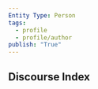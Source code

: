 ```yaml
---
Entity Type: Person
tags:
  - profile
  - profile/author
publish: "True"
---
```


## Discourse Index
